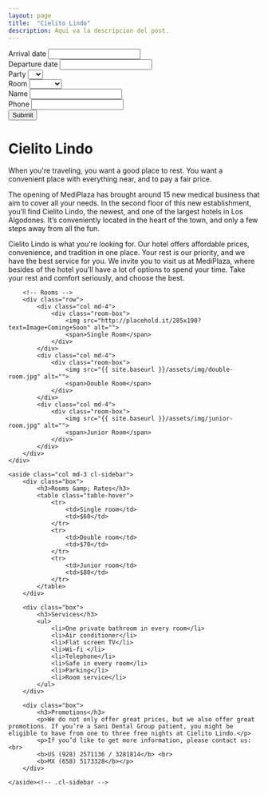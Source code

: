 ```yaml
---
layout: page
title:  "Cielito Lindo"
description: Aqui va la descripcion del post.
---
```


<div class="cl-cover">
	<div class="overlay"></div>
	<div class="row">
		<div class="col md-12 md-center">
			<div class="book-container">
				<form action="{{ site.baseurl }}/bookForm.php" method="post" id="bookingForm">
					<div class="row">
						<div class="col md-2 form-group">
							<label for="">Arrival date</label>
							<input type="text" name="_check_in" id="from" required>
						</div>
						<div class="col md-2 form-group">
							<label for="">Departure date</label>
							<input type="text" name="_check_out" id="to" required>
						</div>
						<div class="col md-2 form-group">
							<label for="">Party</label>
							<select name="_party" required>
								<option value=""></option>
								<option value="1">1</option>
								<option value="2">2</option>
								<option value="3">3</option>
								<option value="4">4</option>
							</select>
						</div>
						<div class="col md-2 form-group">
							<label>Room</label>
							<select name="_room" required>
								<option value=""></option>
								<option value="Single">Single</option>
								<option value="Double">Double</option>
								<option value="Junior">Junior</option>
							</select>
						</div>
						<div class="col md-2 form-group">
							<label>Name</label>
							<input type="text" name="_name" required>
						</div>
						<div class="col md-2 form-group">
							<label>Phone</label>
							<input type="text" name="_phone" required>
						</div>
					</div>
					<div class="book-submit">
						<div class="row">
							<div class="col md-2 md-center">
								<input type="submit" class="btn btn-book">
							</div>
						</div>
					</div><!-- .book-submit -->
					<input type="hidden" name="fk">
					<input type="hidden" name="_origin" value="Booking From Cielito Lindo">
					<input type="hidden" id="field_utm_cielito_lindo" name="field_utm" value="">
				</form>
			</div><!-- .book-container -->
		</div>
	</div>
</div>

<div class="row">
	<div class="col md-9">
		<h1>Cielito Lindo</h1>
		<p>When you're traveling, you want a good place to rest. You want a convenient place with everything near, and to pay a fair price.</p>
		<p>The opening of MediPlaza has brought around 15 new medical business that aim to cover all your needs. In the second floor of this new establishment, you’ll find Cielito Lindo, the newest, and one of the largest hotels in Los Algodones. It’s conveniently located in the heart of the town, and only a few steps away from all the fun.</p>
		<p>Cielito Lindo is what you're looking for. Our hotel offers affordable prices, convenience, and tradition in one place. Your rest is our priority, and we have the best service for you.
		We invite you to visit us at MediPlaza, where besides of the hotel you'll have a lot of options to spend your time. Take your rest and comfort seriously, and choose the best.</p>

		<!-- Rooms -->
		<div class="row">
			<div class="col md-4">
				<div class="room-box">
					<img src="http://placehold.it/285x190?text=Image+Coming+Soon" alt="">
					<span>Single Room</span>
				</div>
			</div>
			<div class="col md-4">
				<div class="room-box">
					<img src="{{ site.baseurl }}/assets/img/double-room.jpg" alt="">
					<span>Double Room</span>
				</div>
			</div>
			<div class="col md-4">
				<div class="room-box">
					<img src="{{ site.baseurl }}/assets/img/junior-room.jpg" alt="">
					<span>Junior Room</span>
				</div>
			</div>
		</div>
	</div>

	<aside class="col md-3 cl-sidebar">
		<div class="box">
			<h3>Rooms &amp; Rates</h3>
			<table class="table-hover">
				<tr>
					<td>Single room</td>
					<td>$60</td>
				</tr>
				<tr>
					<td>Double room</td>
					<td>$70</td>
				</tr>
				<tr>
					<td>Junior room</td>
					<td>$80</td>
				</tr>
			</table>
		</div>

		<div class="box">
			<h3>Services</h3>
			<ul>
				<li>One private bathroom in every room</li>
				<li>Air conditioner</li>
				<li>Flat screen TV</li>
				<li>Wi-fi </li>
				<li>Telephone</li> 
				<li>Safe in every room</li>
				<li>Parking</li>
				<li>Room service</li>
			</ul>
		</div>

		<div class="box">
			<h3>Promotions</h3>
			<p>We do not only offer great prices, but we also offer great promotions. If you’re a Sani Dental Group patient, you might be eligible to have from one to three free nights at Cielito Lindo.</p> 
			<p>If you’d like to get more information, please contact us: <br>
			<b>US (928) 2571136 / 3281814</b> <br>
			<b>MX (658) 5173328</b></p> 
		</div>

	</aside><!-- .cl-sidebar -->
</div>